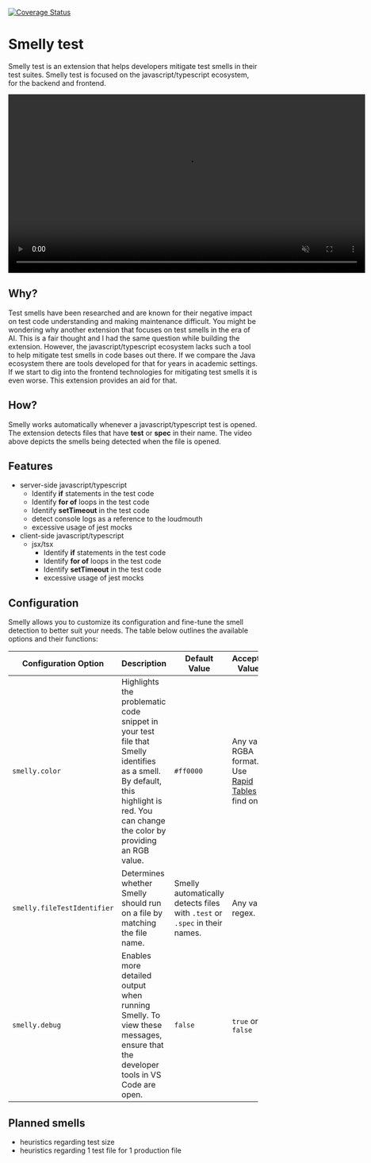 [![Coverage Status](https://coveralls.io/repos/github/marabesi/smelly-test-extension/badge.svg?branch=master)](https://coveralls.io/github/marabesi/smelly-test-extension?branch=master)

# Smelly test

Smelly test is an extension that helps developers mitigate test smells in their test suites. Smelly test is focused on the
javascript/typescript ecosystem, for the backend and frontend.

<video width="720" src="https://github.com/marabesi/smelly-test/assets/2129872/026e36ff-4328-42e6-9155-ddd0c194acce" type="video/mp4" autoplay loop controls muted title="Smelly in action">
  Sorry, your browser doesn't support HTML 5 video.
</video>

## Why?

Test smells have been researched and are known for their negative impact on test code understanding and making maintenance
difficult. You might be wondering why another extension that focuses on test smells in the era of AI. This is a fair thought and
I had the same question while building the extension. However, the javascript/typescript ecosystem lacks such a tool to
help mitigate test smells in code bases out there. If we compare the Java ecosystem there are tools developed for that
for years in academic settings. If we start to dig into the frontend technologies for mitigating test smells it is even
worse. This extension provides an aid for that.

## How?

Smelly works automatically whenever a javascript/typescript test is opened. The extension detects files that have **test** or **spec** in their name. The video above depicts the smells being detected when the file is opened.

## Features

- server-side javascript/typescript
  - Identify **if** statements in the test code
  - Identify **for of** loops in the test code
  - Identify **setTimeout** in the test code
  - detect console logs as a reference to the loudmouth
  - excessive usage of jest mocks
- client-side javascript/typescript
  - jsx/tsx
    - Identify **if** statements in the test code
    - Identify **for of** loops in the test code
    - Identify **setTimeout** in the test code
    - excessive usage of jest mocks

## Configuration

Smelly allows you to customize its configuration and fine-tune the smell detection to better suit your needs. The table below outlines the available options and their functions:

| Configuration Option       | Description                                                                                  | Default Value | Accepted Values                                                          |
|----------------------------|----------------------------------------------------------------------------------------------|---------------|--------------------------------------------------------------------------|
| `smelly.color`             | Highlights the problematic code snippet in your test file that Smelly identifies as a smell. By default, this highlight is red. You can change the color by providing an RGB value. | `#ff0000`     | Any valid RGBA format. Use [Rapid Tables](https://www.rapidtables.com/web/color/RGB_Color.html) to find one. |
| `smelly.fileTestIdentifier` | Determines whether Smelly should run on a file by matching the file name.                    | Smelly automatically detects files with `.test` or `.spec` in their names. | Any valid regex.                                                        |
| `smelly.debug`             | Enables more detailed output when running Smelly. To view these messages, ensure that the developer tools in VS Code are open. | `false`       | `true` or `false`                                                        |

## Planned smells

- heuristics regarding test size
- heuristics regarding 1 test file for 1 production file
